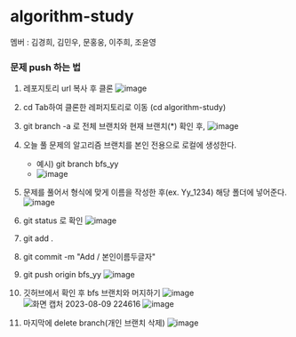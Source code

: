 # algorithm-study

멤버 : 김경희, 김민우, 문홍웅, 이주희, 조윤영  
  
### 문제 push 하는 법
1. 레포지토리 url 복사 후 클론
![image](https://github.com/yoonoi/algorithm-study/assets/94058311/d36cca69-b996-4c99-ba6b-2c7217a530a6)


2. cd Tab하여 클론한 레퍼지토리로 이동 (cd algorithm-study)  
3. git branch -a 로 전체 브랜치와 현재 브랜치(*) 확인 후,
![image](https://github.com/yoonoi/algorithm-study/assets/94058311/3ea6718c-b230-4925-abe9-725aebf5a0dc)


4. 오늘 풀 문제의 알고리즘 브랜치를 본인 전용으로 로컬에 생성한다.
      - 예시) git branch bfs_yy
      - ![image](https://github.com/yoonoi/algorithm-study/assets/94058311/f3ec6a5d-a31f-48be-8001-205eefbc34fc)

6. 문제를 풀어서 형식에 맞게 이름을 작성한 후(ex. Yy_1234) 해당 폴더에 넣어준다.
![image](https://github.com/yoonoi/algorithm-study/assets/94058311/42d11aad-08f6-4e67-9ed4-63335f8de033)

7. git status 로 확인
![image](https://github.com/yoonoi/algorithm-study/assets/94058311/7fbc0380-f807-45fd-93d6-4ba75c12b81f)

8. git add .  
9. git commit -m "Add / 본인이름두글자"  
10. git push origin bfs_yy
![image](https://github.com/yoonoi/algorithm-study/assets/94058311/2b880cee-974c-4dec-9ed9-7a4895d4a915)

11. 깃허브에서 확인 후 bfs 브랜치와 머지하기
    ![image](https://github.com/yoonoi/algorithm-study/assets/94058311/f4013874-cc61-42d6-84c7-88cf7231e611)
    ![화면 캡처 2023-08-09 224616](https://github.com/yoonoi/algorithm-study/assets/94058311/1ea533a9-7334-41d1-932e-66d33d76cb8a)
    ![image](https://github.com/yoonoi/algorithm-study/assets/94058311/475628e9-461b-4e75-91db-7b6a5fa412e7)
12. 마지막에 delete branch(개인 브랜치 삭제)
![image](https://github.com/yoonoi/algorithm-study/assets/94058311/cc7f9733-27aa-41be-9636-17504f734f2d)



 
